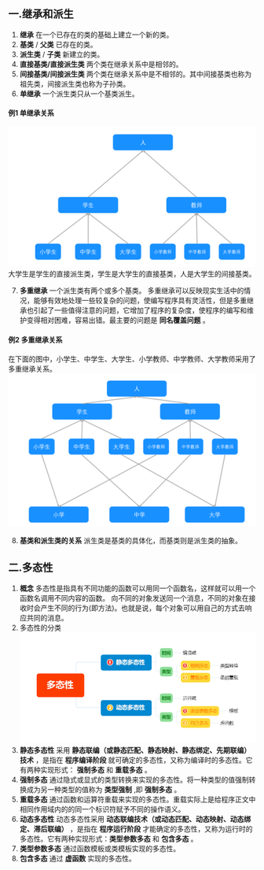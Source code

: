 ## 一.继承和派生
1.	**继承** 在一个已存在的类的基础上建立一个新的类。
2.	**基类** / **父类** 已存在的类。
3.	**派生类** / **子类** 新建立的类。
4.	**直接基类/直接派生类** 两个类在继承关系中是相邻的。
5.	**间接基类/间接派生类** 两个类在继承关系中是不相邻的。其中间接基类也称为祖先类，间接派生类也称为子孙类。
6.	**单继承** 一个派生类只从一个基类派生。
#### 例1 单继承关系
![](../../../images/单继承关系.png)
大学生是学生的直接派生类，学生是大学生的直接基类，人是大学生的间接基类。

7.	**多重继承** 一个派生类有两个或多个基类。
	多重继承可以反映现实生活中的情况，能够有效地处理一些较复杂的问题，使编写程序具有灵活性，但是多重继承也引起了一些值得注意的问题，它增加了程序的复杂度，使程序的编写和维护变得相对困难，容易出错。最主要的问题是 **同名覆盖问题** 。
#### 例2 多重继承关系
在下面的图中，小学生、中学生、大学生、小学教师、中学教师、大学教师采用了多重继承关系。
![](../../../images/多重继承关系.png)

8.	**基类和派生类的关系**  派生类是基类的具体化，而基类则是派生类的抽象。

## 二.多态性
1.	**概念** 多态性是指具有不同功能的函数可以用同一个函数名，这样就可以用一个函数名调用不同内容的函数。
	向不同的对象发送同一个消息，不同的对象在接收时会产生不同的行为(即方法)。也就是说，每个对象可以用自己的方式去响应共同的消息。
2.	多态性的分类
![](../../../images/多态性的分类.png)
3.	**静态多态性** 采用 **静态联编（或静态匹配、静态映射、静态绑定、先期联编）技术** ，是指在 **程序编译阶段** 就可确定的多态性，又称为编译时的多态性。它有两种实现形式： **强制多态** 和 **重载多态** 。
4.	**强制多态** 通过隐式或显式的类型转换来实现的多态性。将一种类型的值强制转换成为另一种类型的值称为 **类型强制** ,即 **强制多态** 。
5.	**重载多态** 通过函数和运算符重载来实现的多态性。重载实际上是给程序正文中相同作用域内的的同一个标识符赋予不同的操作语义。
6.	**动态多态性** 动态多态性采用 **动态联编技术（或动态匹配、动态映射、动态绑定、滞后联编）** ，是指在 **程序运行阶段** 才能确定的多态性，又称为运行时的多态性。它有两种实现形式：**类型参数多态** 和 **包含多态** 。
7.	**类型参数多态** 通过函数模板或类模板实现的多态性。
8.	**包含多态** 通过 **虚函数** 实现的多态性。



